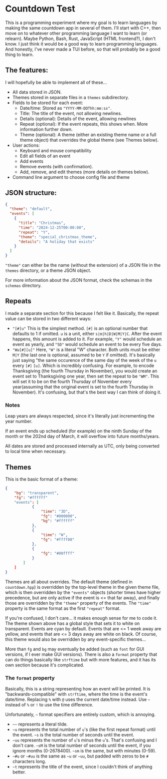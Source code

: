 # Countdown Test

This is a programming experiment where my goal is to learn languages by making
the same countdown app in several of them. I'll start with C++, then move on to
whatever other programming language I want to learn (or relearn). Maybe Python,
Bash, Rust, JavaScript (HTML frontend?), I don't know. I just think it would be
a good way to learn programming languages. And honestly, I've never made a TUI
before, so that will probably be a good thing to learn.

## The features:

I will hopefully be able to implement all of these...

- All data stored in JSON.
- Themes stored in separate files in a `themes` subdirectory.
- Fields to be stored for each event:
  - Date/time: Stored as `"YYYY-MM-DDThh:mm:ss"`.
  - Title: The title of the event, not allowing newlines.
  - Details (optional): Details of the event, allowing newlines
  - Repeat (optional): If the event repeats, this shows when. More information
    further down.
  - Theme (optional): A theme (either an existing theme name or a full theme
    object) that overrides the global theme (see Themes below).
- User actions:
  - Keyboard and mouse compatibility
  - Edit all fields of an event
  - Add events
  - Remove events (with confirmation).
  - Add, remove, and edit themes (more details on themes below).
- Command line argument to choose config file and theme

## JSON structure:

```json
{
  "theme": "default",
  "events": [
    {
      "title": "Christmas",
      "time": "2024-12-25T00:00:00",
      "repeat": "Y",
      "theme": "special_christmas_theme",
      "details": "A holiday that exists"
    }
  ]
}
```
`"theme"` can either be the name (without the extension) of a JSON file in the
`themes` directory, or a theme JSON object.

For more information about the JSON format, check the schemas in the `schemas`
directory.

## Repeats

I made a separate section for this because I felt like it. Basically, the repeat
value can be stored in two different ways:

- `"[#]u"`
  This is the simplest method. `[#]` is an optional number that defaults to 1 if
  omitted. `u` is a unit, either `s|m|h|D|W|M|Y|C`. After the event happens, this
  amount is added to it. For example, `"Y"` would schedule an event as yearly,
  and `"5D"` would schedule an event to be every five days.
- `"Wu[#][u]"`
  Here, `"W"` is a literal "W" character. Both units must be either `M|Y` (the
  last one is optional, assumed to be `Y` if omitted). It's basically just
  saying "the same occurence of the same day of the week of the `u` every `[#]`
  `[u]`. Which is incredibly confusing. For example, to encode Thanksgiving (the
  fourth Thursday in November), you would create an event set to Thanksgiving
  one year, then set the repeat to be `"WM"`. This will set it to be on the
  fourth Thursday of November every year(assuming that the original event is set
  to the fourth Thursday in November). It's confusing, but that's the best way I
  can think of doing it.

### Notes

Leap years are always respected, since it's literally just incrementing the year
number.

If an event ends up scheduled (for example) on the ninth Sunday of the
month or the 202nd day of March, it will overflow into future months/years.

All dates are stored and processed internally as UTC, only being converted to
local time when necessary.

## Themes

This is the basic format of a theme:

```json
{
    "bg": "transparent",
    "fg": "#ffffff"
    "events": [
            {
                "time": "3D",
                "fg": "#000000",
                "bg": "#ffffff"
            },
            {
                "time": "W",
                "fg": "#ffff00"
            },
            {
                "fg": "#00ffff"
            }
        ]
    ]
}
```
Themes are all about overrides. The default theme (defined in `countdown.hpp`)
is overridden by the top-level theme in the given theme file, which is then
overridden by the `"events"` objects (shorter times have higher precedence, but
are only active if the event is <= that far away), and finally those are
overridden by the `"theme"` property of the events. The `"time"` property is the
same format as the first `"repeat"` format.

If you're confused, I don't care... it makes enough sense for me to code it. The
theme shown above has a global style that sets it to white on transparent.
Events are cyan by default. Events that are <= 1 week away are yellow, and
events that are <= 3 days away are white on black. Of course, this theme would
also be overridden by any event-specific themes...

More than `fg` and `bg` may eventually be added (such as `font` for GUI
versions, if I ever make GUI versions). There is also a `format` property that
can do things basically like `strftime` but with more features, and it has its
own section because it's complicated.

### The `format` property
Basically, this is a string representing how an event will be printed. It is
"backwards-compatible" with `strftime`, where the time is the event's date/time.
Replacing `%` with `@` uses the current date/time instead. Use `~` instead of
`%` or `!` to use the time difference.

Unfortunately, `~` format specifiers are entirely custom, which is annoying.

- `~~` represents a literal tilde.
- `~u` represents the total number of `u`'s (like the first repeat format) until
the event. `~s` is the total number of seconds until the event.
- `~uu` represents the number of `u`'s minus the `u`'s. That's confusing and I  
don't care. `~sM` is the total number of seconds until the event, if you ignore
months (0-2678400). `~sm` is the same, but with minutes (0-59).
- `~#u` or `~#uu` is the same as `~u` or `~uu`, but padded with zeros to be `#`
characters long.
- `~t` represents the title of the event, since I couldn't think of anything
better.
